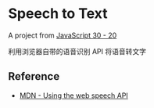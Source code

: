 # Speech to Text

A project from [JavaScript 30 - 20](https://youtu.be/0mJC0A72Fnw)

利用浏览器自带的语音识别 API 将语音转文字

## Reference

- [MDN - Using the web speech API](https://developer.mozilla.org/en-US/docs/Web/API/Web_Speech_API/Using_the_Web_Speech_API)
